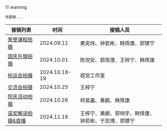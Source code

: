 !!! warning

    待更新...

<table>
<thead>
    <tr>
        <th>接锅列表</th>
        <th>时间</th>
        <th>接锅人员</th>
    </tr>
</thead>
<tbody>
    <tr>
        <td><a href="pot_0/">荣誉课程拍摄</a></td>
        <td>2024.09.11</td>
        <td>黄奕炜、钟若彬、韩怿康、郭镓宁</td>
    </tr>
    <tr>
        <td><a href="pot_1/">国庆升旗拍摄</a></td>
        <td>2024.10.01</td>
        <td>陈悦安、郭雨澄、王梓宁、韩怿康</td>
    </tr>
     <tr>
        <td><a href="pot_2/">校运会拍摄</a></td>
        <td>2024.10.18-19</td>
        <td>视觉工作室</td>
    </tr>
    <tr>
        <td><a href="pot_3/">交流会拍摄</a></td>
        <td>2024.10.25</td>
        <td>王梓宁</td>
    </tr>
    <tr>
        <td><a href="pot_4/">院庆活动拍摄</a></td>
        <td>2024.10.26</td>
        <td>柯易鑫、黄鹂、韩怿康</td>
    </tr>
    <tr>
        <td><a href="pot_5/">诺奖解读拍摄&直播</a></td>
        <td>2024.11.16</td>
        <td>王梓宁、黄鹂、郭响宇、韩怿康、钟若彬、于凯博、郭镓宁</td>
    </tr>
</tbody>
</table>